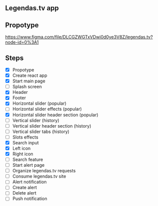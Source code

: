 ## Legendas.tv app

## Propotype

https://www.figma.com/file/DLCGZWGTxVDwi0d0ye3V8Z/legendas.tv?node-id=0%3A1

## Steps

- [x] Propotype
- [x] Create react app
- [x] Start main page
- [ ] Splash screen
- [x] Header
- [x] Footer
- [x] Horizontal slider (popular)
- [ ] Horizontal slider effects (popular)
- [x] Horizontal slider header section (popular)
- [ ] Vertical slider (history)
- [ ] Vertical slider header section (history)
- [ ] Vertical slider tabs (history)
- [ ] Slots effects
- [x] Search input
- [x] Left icon
- [x] Right icon
- [ ] Search feature
- [ ] Start alert page
- [ ] Organize legendas.tv requests
- [ ] Consume legendas.tv site
- [ ] Alert notification
- [ ] Create alert
- [ ] Delete alert
- [ ] Push notification